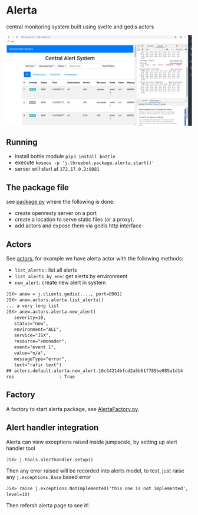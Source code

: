 # Alerta

central monitoring system built using svelte and gedis actors

![alerta](./alerta.jpg)

## Running 

- install bottle module `pip3 install bottle`
- execute `kosmos -p 'j.threebot.package.alerta.start()'`
- server will start at `172.17.0.2:8081`

## The package file

see [package.py](package.py) where the following is done:

- create openresty server on a port
- create a location to serve static files (or a proxy).
- add actors and expose them via gedis http interface

## Actors

See [actors](actors), for example we have alerta actor with the following methods:

- `list_alerts` : list all alerts 
- `list_alerts_by_env`: get alerts by environment
- `new_alert`: create new alert in system


```
JSX> anew = j.clients.gedis(...., port=8901)
JSX> anew.actors.alerta.list_alerts() 
... a very long list
JSX> anew.actors.alerta.new_alert(
   severity=10, 
   status="new", 
   environment="ALL", 
   service="JSX", 
   resource="xmonader", 
   event="event 1", 
   value="n/a", 
   messageType="error", 
   text="rafir text") 
## actors.default.alerta.new_alert.16c54214bfcd2a5b61f789be085a1d14
res                 : True
```


## Factory

A factory to start alerta package, see [AlertaFactory.py](AlertaFactory.py).

## Alert handler integration

Alerta can view exceptions raised inside jumpscale, by setting up alert handler tool

```
JSX> j.tools.alerthandler.setup()
```

Then any error raised will be recorded into alerts model, to test, just raise any `j.exceptions.Base` based error

```
JSX> raise j.exceptions.NotImplemented('this one is not implemented', level=10)
```

Then refersh alerta page to see it!.


